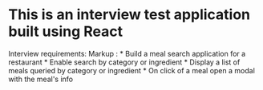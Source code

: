 # This is an interview test application built using React

Interview requirements:
 Markup : * Build a meal search application for a restaurant
          * Enable search by category or ingredient
          * Display a list of meals queried by category or ingredient
          * On click of a meal open a modal with the meal's info